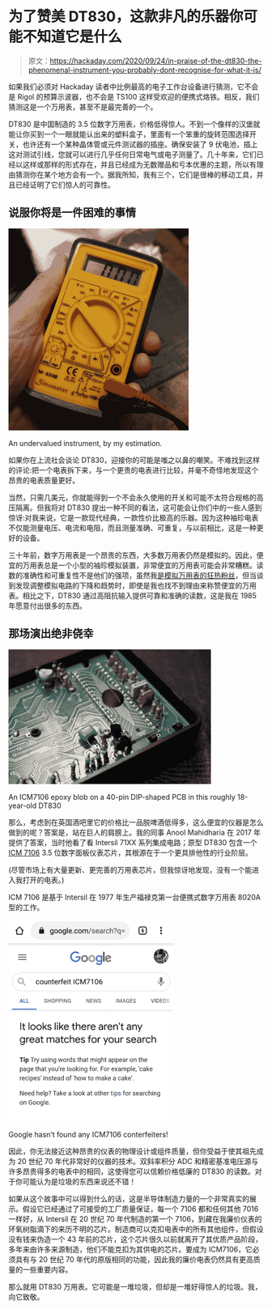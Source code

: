 # 为了赞美 DT830，这款非凡的乐器你可能不知道它是什么

> 原文：<https://hackaday.com/2020/09/24/in-praise-of-the-dt830-the-phenomenal-instrument-you-probably-dont-recognise-for-what-it-is/>

如果我们必须对 Hackaday 读者中比例最高的电子工作台设备进行猜测，它不会是 Rigol 的预算示波器，也不会是 TS100 这样受欢迎的便携式烙铁。相反，我们猜测这是一个万用表，甚至不是最完善的一个。

DT830 是中国制造的 3.5 位数字万用表，价格低得惊人。不到一个像样的汉堡就能让你买到一个一眼就能认出来的塑料盒子，里面有一个笨重的旋转范围选择开关，也许还有一个某种晶体管或元件测试器的插座。确保安装了 9 伏电池，插上这对测试引线，您就可以进行几乎任何日常电气或电子测量了。几十年来，它们已经以这样或那样的形式存在，并且已经成为无数赠品和亏本优惠的主题，所以有理由猜测你在某个地方会有一个。据我所知，我有三个，它们是很棒的移动工具，并且已经证明了它们惊人的可靠性。

## 说服你将是一件困难的事情

[![An undervalued instrument, by my estimation.](img/73fb87e34fe989c58016134a82b80d9f.png)](https://hackaday.com/wp-content/uploads/2020/07/dt830-yellow.jpg)

An undervalued instrument, by my estimation.

如果你在上流社会谈论 DT830，迎接你的可能是嗤之以鼻的嘲笑。不难找到这样的评论:把一个电表拆下来，与一个更贵的电表进行比较，并毫不奇怪地发现这个昂贵的电表质量更好。

当然，只需几美元，你就能得到一个不会永久使用的开关和可能不太符合规格的高压隔离。但我将对 DT830 提出一种不同的看法，这可能会让你们中的一些人感到惊讶:对我来说，它是一款现代经典，一款性价比极高的乐器。因为这种袖珍电表不仅能测量电压、电流和电阻，而且测量准确、可重复，与以前相比，这是一种更好的设备。

三十年前，数字万用表是一个昂贵的东西，大多数万用表仍然是模拟的。因此，便宜的万用表总是一个小型的袖珍模拟装置，非常便宜的万用表可能会非常糟糕。读数的准确性和可重复性不是他们的强项，虽然我[是模拟万用表的狂热粉丝](https://hackaday.com/2017/11/08/why-you-shouldnt-quite-forget-the-moving-coil-multimeter/)，但当谈到发现调整模拟电路的下降和趋势时，即使是我也找不到理由来称赞便宜的万用表。相比之下，DT830 通过高阻抗输入提供可靠和准确的读数，这是我在 1985 年愿意付出很多的东西。

## 那场演出绝非侥幸

[![An ICM7106 epoxy blob on a 40-pin DIP-shaped PCB](img/32b93d8d86875243efb109213c91ad85.png)](https://hackaday.com/wp-content/uploads/2020/07/dt830-40pin-7106.jpg)

An ICM7106 epoxy blob on a 40-pin DIP-shaped PCB in this roughly 18-year-old DT830

那么，考虑到在英国酒吧里它的价格比一品脱啤酒低得多，这么便宜的仪器是怎么做到的呢？答案是，站在巨人的肩膀上。我的同事 Anool Mahidharia 在 2017 年提供了答案，当时他看了看 Intersil 71XX 系列集成电路；原型 DT830 包含一个 [ICM 7106](https://www.maximintegrated.com/en/products/analog/data-converters/analog-to-digital-converters/ICL7106.html/tb_tab0) 3.5 位数字面板仪表芯片，其根源在于一个更具排他性的行业阶层。

(尽管市场上有大量更新、更完善的万用表芯片，但我惊讶地发现，没有一个能进入我打开的电表。)

ICM 7106 是基于 Intersil 在 1977 年生产福禄克第一台便携式数字万用表 8020A 型的工作。

[![Google hasn't found any ICM7106 conterfeiters!](img/68db3a2d08c1b399d4a293bcf2f1442f.png)](https://hackaday.com/wp-content/uploads/2020/07/dt830-counterfeit-7106-search.jpg)

Google hasn’t found any ICM7106 conterfeiters!

因此，你无法接近这种昂贵的仪表的物理设计或组件质量，但你受益于使其祖先成为 20 世纪 70 年代非常好的仪器的技术。双斜率积分 ADC 和精密基准电压源与许多昂贵得多的电表中的相同，这使得您可以信赖价格低廉的 DT830 的读数。对于你可能认为是垃圾的东西来说还不错！

如果从这个故事中可以得到什么的话，这是半导体制造力量的一个非常真实的展示。假设它已经通过了可接受的工厂质量保证，每一个 7106 都和任何其他 7016 一样好，从 Intersil 在 20 世纪 70 年代制造的第一个 7106，到藏在我廉价仪表的环氧树脂滴下的来历不明的芯片。制造商可以克扣电表中的所有其他组件，但假设没有钱来伪造一个 43 年前的芯片，这个芯片很久以前就离开了其优质产品阶段，多年来由许多来源制造，他们不能克扣为其供电的芯片。要成为 ICM7106，它必须具有与 20 世纪 70 年代的原版相同的功能，因此我的廉价电表仍然具有更高质量的一些重要内容。

那么就用 DT830 万用表。它可能是一堆垃圾，但却是一堆好得惊人的垃圾。我，向它致敬。